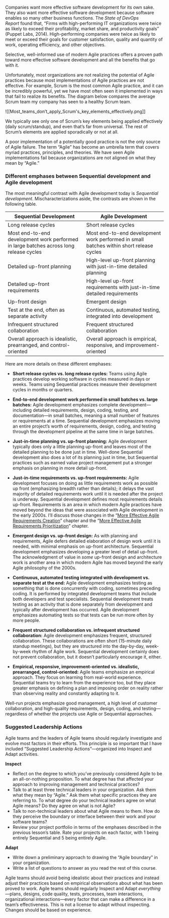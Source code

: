 Companies want more effective software development for its own sake. They also want more effective software development because software enables so many other business functions. The _State of DevOps Report_ found that, “Firms with high-performing IT organizations were twice as likely to exceed their profitability, market share, and productivity goals” (Puppet Labs, 2014). High-performing companies were twice as likely to meet or exceed their goals for customer satisfaction, quality and quantity of work, operating efficiency, and other objectives.

Selective, well-informed use of modern Agile practices offers a proven path toward more effective software development and all the benefits that go with it.

Unfortunately, most organizations are not realizing the potential of Agile practices because most implementations of Agile practices are not effective. For example, Scrum is the most common Agile practice, and it can be incredibly powerful, yet we have most often seen it implemented in ways that fail to realize its benefits. The diagram below compares the average Scrum team my company has seen to a healthy Scrum team.

![[Most_teams_don’t_apply_Scrum's_key_elements_effectively.png]]

We typically see only one of Scrum’s key elements being applied effectively (daily scrum/standup), and even that’s far from universal. The rest of Scrum’s elements are applied sporadically or not at all. 

A poor implementation of a potentially good practice is not the only source of Agile failure. The term “Agile” has become an umbrella term that covers myriad practices, principles, and theories. We have seen Agile implementations fail because organizations are not aligned on what they mean by “Agile.”


### Different emphases between Sequential development and Agile development

The most meaningful contrast with Agile development today is _Sequential development_. Mischaracterizations aside, the contrasts are shown in the following table.

| Sequential Development                                                                 | Agile Development                                                                       |
| -------------------------------------------------------------------------------------- | --------------------------------------------------------------------------------------- |
| Long release cycles                                                                    | Short release cycles                                                                    |
| Most end-to-end development work performed in large batches across long release cycles | Most end-to-end development work performed in small batches within short release cycles |
| Detailed up-front planning                                                             | High-level up-front planning with just-in-time detailed planning                        |
| Detailed up-front requirements                                                         | High-level up-front requirements with just-in-time detailed requirements                |
| Up-front design                                                                        | Emergent design                                                                         |
| Test at the end, often as separate activity                                            | Continuous, automated testing, integrated into development                              |
| Infrequent structured collaboration                                                    | Frequent structured collaboration                                                       |
| Overall approach is idealistic, prearranged, and control-oriented                      | Overall approach is empirical, responsive, and improvement-oriented                     |

Here are more details on these different emphases:

- **Short release cycles vs. long release cycles:** Teams using Agile practices develop working software in cycles measured in days or weeks. Teams using Sequential practices measure their development cycles in months or quarters.

- **End-to-end development work performed in small batches vs. large batches:** Agile development emphasizes complete development— including detailed requirements, design, coding, testing, and documentation—in small batches, meaning a small number of features or requirements at a time. Sequential development emphasizes moving an entire project’s worth of requirements, design, coding, and testing through the development pipeline at the same time in large batches.

- **Just-in-time planning vs. up-front planning:** Agile development typically does only a little planning up-front and leaves most of the detailed planning to be done just in time. Well-done Sequential development also does a lot of its planning just in time, but Sequential practices such as earned value project management put a stronger emphasis on planning in more detail up-front.

- **Just-in-time requirements vs. up-front requirements:** Agile development focuses on doing as little requirements work as possible up front (emphasizing breadth rather than details); it delays the vast majority of detailed requirements work until it is needed after the project is underway. Sequential development defines most requirements details up-front.
  Requirements is an area in which modern Agile practices have moved beyond the ideas that were associated with Agile development in the early 2000s. I’ll discuss those changes in the “[More Effective Agile Requirements Creation](https://www.educative.io/courses/more-effective-agile-a-roadmap-for-software-leaders/agile-requirements-lifecycle)” chapter and the “[More Effective Agile Requirements Prioritization](https://www.educative.io/courses/more-effective-agile-a-roadmap-for-software-leaders/product-owner)” chapter.
  
- **Emergent design vs. up-front design:** As with planning and requirements, Agile defers detailed elaboration of design work until it is needed, with minimal emphasis on up-front architecture. Sequential development emphasizes developing a greater level of detail up-front. 
  The acknowledgment of value in _some_ up-front design and architecture work is another area in which modern Agile has moved beyond the early Agile philosophy of the 2000s.

- **Continuous, automated testing integrated with development vs. separate test at the end:** Agile development emphasizes testing as something that is done concurrently with coding, sometimes preceding coding. It is performed by integrated development teams that include both developers and test specialists. Sequential development treats testing as an activity that is done separately from development and typically after development has occurred. Agile development emphasizes automating tests so that tests can be run more often by more people.

- **Frequent structured collaboration vs. infrequent structured collaboration:** Agile development emphasizes frequent, structured collaboration. These collaborations are often short (15-minute daily standup meetings), but they are structured into the day-by-day, week-by-week rhythm of Agile work. Sequential development certainly does not prevent collaboration, but it doesn’t particularly encourage it, either.

- **Empirical, responsive, improvement-oriented vs. idealistic, prearranged, control-oriented:** Agile teams emphasize an empirical approach. They focus on learning from real-world experience. Sequential teams try to learn from the experience too, but they place greater emphasis on defining a plan and imposing order on reality rather than observing reality and constantly adapting to it.

Well-run projects emphasize good management, a high level of customer collaboration, and high-quality requirements, design, coding, and testing—regardless of whether the projects use Agile or Sequential approaches.

### Suggested Leadership Actions
Agile teams and the leaders of Agile teams should regularly investigate and evolve most factors in their efforts. This principle is so important that I have included “Suggested Leadership Actions”—organized into Inspect and Adapt activities.

**Inspect**
- Reflect on the degree to which you’ve previously considered Agile to be an all-or-nothing proposition. To what degree has that affected your approach to improving management and technical practices?
- Talk to at least three technical leaders in your organization. Ask them what they mean by “Agile.” Ask them what specific practices they are referring to. To what degree do your technical leaders agree on what Agile means? Do they agree on what is not Agile?
- Talk to non-technical leaders about what Agile means to them. How do they perceive the boundary or interface between their work and your software teams?
- Review your project portfolio in terms of the emphases described in the previous lesson’s table. Rate your projects on each factor, with 1 being entirely Sequential and 5 being entirely Agile.

**Adapt**
- Write down a preliminary approach to drawing the “Agile boundary” in your organization.
- Write a list of questions to answer as you read the rest of this course.

Agile teams should avoid being idealistic about their practices and instead adjust their practices based on empirical observations about what has been proved to work. Agile teams should regularly Inspect and Adapt _everything_—plans, designs, code quality, tests, processes, team interactions, organizational interactions—every factor that can make a difference in a team’s effectiveness. This is not a license to adapt without inspecting. Changes should be based on experience.









